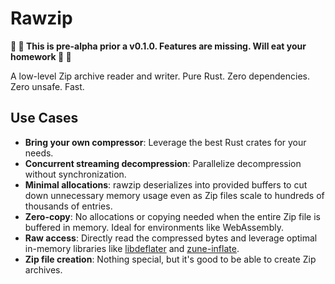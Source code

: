# Rawzip

**🚧 👷 This is pre-alpha prior a v0.1.0. Features are missing. Will eat your homework 👷 🚧**

A low-level Zip archive reader and writer. Pure Rust. Zero dependencies. Zero unsafe. Fast.

## Use Cases

- **Bring your own compressor**: Leverage the best Rust crates for your needs.
- **Concurrent streaming decompression**: Parallelize decompression without synchronization.
- **Minimal allocations**: rawzip deserializes into provided buffers to cut down unnecessary memory usage even as Zip files scale to hundreds of thousands of entries.
- **Zero-copy**: No allocations or copying needed when the entire Zip file is buffered in memory. Ideal for environments like WebAssembly.
- **Raw access**: Directly read the compressed bytes and leverage optimal in-memory libraries like [libdeflater](https://crates.io/crates/libdeflater) and [zune-inflate](https://crates.io/crates/zune-inflate).
- **Zip file creation**: Nothing special, but it's good to be able to create Zip archives.

